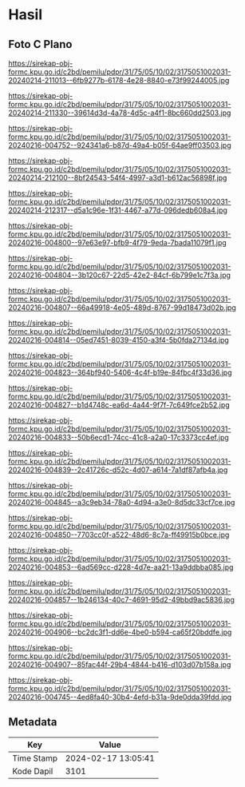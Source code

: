 # Hasil

## Foto C Plano

https://sirekap-obj-formc.kpu.go.id/c2bd/pemilu/pdpr/31/75/05/10/02/3175051002031-20240214-211013--6fb9277b-6178-4e28-8840-e73f99244005.jpg

https://sirekap-obj-formc.kpu.go.id/c2bd/pemilu/pdpr/31/75/05/10/02/3175051002031-20240214-211330--39614d3d-4a78-4d5c-a4f1-8bc660dd2503.jpg

https://sirekap-obj-formc.kpu.go.id/c2bd/pemilu/pdpr/31/75/05/10/02/3175051002031-20240216-004752--924341a6-b87d-49a4-b05f-64ae9ff03503.jpg

https://sirekap-obj-formc.kpu.go.id/c2bd/pemilu/pdpr/31/75/05/10/02/3175051002031-20240214-212100--8bf24543-54f4-4997-a3d1-b612ac56898f.jpg

https://sirekap-obj-formc.kpu.go.id/c2bd/pemilu/pdpr/31/75/05/10/02/3175051002031-20240214-212317--d5a1c96e-1f31-4467-a77d-096dedb608a4.jpg

https://sirekap-obj-formc.kpu.go.id/c2bd/pemilu/pdpr/31/75/05/10/02/3175051002031-20240216-004800--97e63e97-bfb9-4f79-9eda-7bada11079f1.jpg

https://sirekap-obj-formc.kpu.go.id/c2bd/pemilu/pdpr/31/75/05/10/02/3175051002031-20240216-004804--3b120c67-22d5-42e2-84cf-6b799e1c7f3a.jpg

https://sirekap-obj-formc.kpu.go.id/c2bd/pemilu/pdpr/31/75/05/10/02/3175051002031-20240216-004807--66a49918-4e05-489d-8767-99d18473d02b.jpg

https://sirekap-obj-formc.kpu.go.id/c2bd/pemilu/pdpr/31/75/05/10/02/3175051002031-20240216-004814--05ed7451-8039-4150-a3f4-5b0fda27134d.jpg

https://sirekap-obj-formc.kpu.go.id/c2bd/pemilu/pdpr/31/75/05/10/02/3175051002031-20240216-004823--364bf940-5406-4c4f-b19e-84fbc4f33d36.jpg

https://sirekap-obj-formc.kpu.go.id/c2bd/pemilu/pdpr/31/75/05/10/02/3175051002031-20240216-004827--b1d4748c-ea6d-4a44-9f7f-7c649fce2b52.jpg

https://sirekap-obj-formc.kpu.go.id/c2bd/pemilu/pdpr/31/75/05/10/02/3175051002031-20240216-004833--50b6ecd1-74cc-41c8-a2a0-17c3373cc4ef.jpg

https://sirekap-obj-formc.kpu.go.id/c2bd/pemilu/pdpr/31/75/05/10/02/3175051002031-20240216-004839--2c41726c-d52c-4d07-a614-7a1df87afb4a.jpg

https://sirekap-obj-formc.kpu.go.id/c2bd/pemilu/pdpr/31/75/05/10/02/3175051002031-20240216-004845--a3c9eb34-78a0-4d94-a3e0-8d5dc33cf7ce.jpg

https://sirekap-obj-formc.kpu.go.id/c2bd/pemilu/pdpr/31/75/05/10/02/3175051002031-20240216-004850--7703cc0f-a522-48d6-8c7a-ff49915b0bce.jpg

https://sirekap-obj-formc.kpu.go.id/c2bd/pemilu/pdpr/31/75/05/10/02/3175051002031-20240216-004853--6ad569cc-d228-4d7e-aa21-13a9ddbba085.jpg

https://sirekap-obj-formc.kpu.go.id/c2bd/pemilu/pdpr/31/75/05/10/02/3175051002031-20240216-004857--1b246134-40c7-4691-95d2-49bbd9ac5836.jpg

https://sirekap-obj-formc.kpu.go.id/c2bd/pemilu/pdpr/31/75/05/10/02/3175051002031-20240216-004906--bc2dc3f1-dd6e-4be0-b594-ca65f20bddfe.jpg

https://sirekap-obj-formc.kpu.go.id/c2bd/pemilu/pdpr/31/75/05/10/02/3175051002031-20240216-004907--85fac44f-29b4-4844-b416-d103d07b158a.jpg

https://sirekap-obj-formc.kpu.go.id/c2bd/pemilu/pdpr/31/75/05/10/02/3175051002031-20240216-004745--4ed8fa40-30b4-4efd-b31a-9de0dda39fdd.jpg


## Metadata

| Key        | Value               |
| ---------- | ------------------- |
| Time Stamp | 2024-02-17 13:05:41 |
| Kode Dapil | 3101                |



